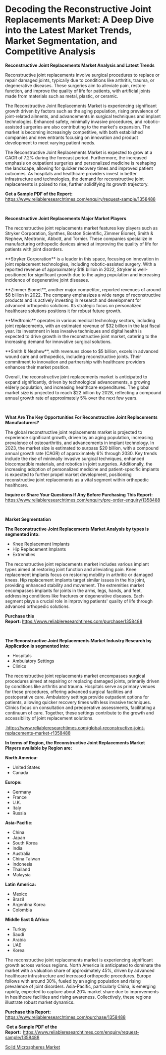 <p><h1>Decoding the Reconstructive Joint Replacements Market: A Deep Dive into the Latest Market Trends, Market Segmentation, and Competitive Analysis</h1></p><p><strong>Reconstructive Joint Replacements Market Analysis and Latest Trends</strong></p>
<p><p>Reconstructive joint replacements involve surgical procedures to replace or repair damaged joints, typically due to conditions like arthritis, trauma, or degenerative diseases. These surgeries aim to alleviate pain, restore function, and improve the quality of life for patients, with artificial joints made from materials such as metal, plastic, or ceramic. </p><p>The Reconstructive Joint Replacements Market is experiencing significant growth driven by factors such as the aging population, rising prevalence of joint-related ailments, and advancements in surgical techniques and implant technologies. Enhanced safety, minimally invasive procedures, and robotic-assisted surgeries are also contributing to the market's expansion. The market is becoming increasingly competitive, with both established companies and new entrants focusing on innovation and product development to meet varying patient needs.</p><p>The Reconstructive Joint Replacements Market is expected to grow at a CAGR of 7.2% during the forecast period. Furthermore, the increased emphasis on outpatient surgeries and personalized medicine is reshaping the landscape, allowing for quicker recovery times and improved patient outcomes. As hospitals and healthcare providers invest in better infrastructure and technologies, the demand for reconstructive joint replacements is poised to rise, further solidifying its growth trajectory.</p></p>
<p><strong>Get a Sample PDF of the Report:&nbsp;</strong> <a href="https://www.reliableresearchtimes.com/enquiry/request-sample/1358488?utm_campaign=3040&utm_medium=2&utm_source=Github&utm_content=ia&utm_term=22032025&utm_id=reconstructive-joint-replacements">https://www.reliableresearchtimes.com/enquiry/request-sample/1358488</a></p>
<p>&nbsp;</p>
<p><strong>Reconstructive Joint Replacements Major Market Players</strong></p>
<p><p>The reconstructive joint replacements market features key players such as Stryker Corporation, Synthes, Boston Scientific, Zimmer Biomet, Smith & Nephew, Medtronic, Abbott, and Tornier. These companies specialize in manufacturing orthopedic devices aimed at improving the quality of life for patients with joint disorders.</p><p>**Stryker Corporation** is a leader in this space, focusing on innovation in joint replacement technologies, including robotic-assisted surgery. With a reported revenue of approximately $18 billion in 2022, Stryker is well-positioned for significant growth due to the aging population and increasing incidence of degenerative joint diseases.</p><p>**Zimmer Biomet**, another major competitor, reported revenues of around $8 billion in 2022. The company emphasizes a wide range of reconstructive products and is actively investing in research and development for advanced orthopedic solutions. Its strategic focus on personalized healthcare solutions positions it for robust future growth.</p><p>**Medtronic** operates in various medical technology sectors, including joint replacements, with an estimated revenue of $32 billion in the last fiscal year. Its investment in less invasive techniques and digital health is expected to drive growth in the reconstructive joint market, catering to the increasing demand for innovative surgical solutions.</p><p>**Smith & Nephew**, with revenues close to $5 billion, excels in advanced wound care and orthopedics, including reconstructive joints. Their commitment to innovation and partnership with healthcare providers enhances their market position.</p><p>Overall, the reconstructive joint replacements market is anticipated to expand significantly, driven by technological advancements, a growing elderly population, and increasing healthcare expenditures. The global market size is projected to reach $22 billion by 2028, reflecting a compound annual growth rate of approximately 5% over the next few years.</p></p>
<p>&nbsp;</p>
<p><strong>What Are The Key Opportunities For Reconstructive Joint Replacements Manufacturers?</strong></p>
<p><p>The global reconstructive joint replacements market is projected to experience significant growth, driven by an aging population, increasing prevalence of osteoarthritis, and advancements in implant technology. In 2023, the market size is estimated to surpass $20 billion, with a compound annual growth rate (CAGR) of approximately 6% through 2030. Key trends include the rise of minimally invasive surgical techniques, enhanced biocompatible materials, and robotics in joint surgeries. Additionally, the increasing adoption of personalized medicine and patient-specific implants is expected to further propel market development, positioning reconstructive joint replacements as a vital segment within orthopedic healthcare.</p></p>
<p><strong>Inquire or Share Your Questions If Any Before Purchasing This Report:</strong> <a href="https://www.reliableresearchtimes.com/enquiry/pre-order-enquiry/1358488?utm_campaign=3040&utm_medium=2&utm_source=Github&utm_content=ia&utm_term=22032025&utm_id=reconstructive-joint-replacements">https://www.reliableresearchtimes.com/enquiry/pre-order-enquiry/1358488</a></p>
<p>&nbsp;</p>
<p><strong>Market Segmentation</strong></p>
<p><strong>The Reconstructive Joint Replacements Market Analysis by types is segmented into:</strong></p>
<p><ul><li>Knee Replacement Implants</li><li>Hip Replacement Implants</li><li>Extremities</li></ul></p>
<p><p>The reconstructive joint replacements market includes various implant types aimed at restoring joint function and alleviating pain. Knee replacement implants focus on restoring mobility in arthritic or damaged knees. Hip replacement implants target similar issues in the hip joint, providing enhanced stability and movement. The extremities market encompasses implants for joints in the arms, legs, hands, and feet, addressing conditions like fractures or degenerative diseases. Each segment plays a crucial role in improving patients' quality of life through advanced orthopedic solutions.</p></p>
<p><strong>Purchase this Report:&nbsp;</strong><a href="https://www.reliableresearchtimes.com/purchase/1358488?utm_campaign=3040&utm_medium=2&utm_source=Github&utm_content=ia&utm_term=22032025&utm_id=reconstructive-joint-replacements">https://www.reliableresearchtimes.com/purchase/1358488</a></p>
<p>&nbsp;</p>
<p><strong>The Reconstructive Joint Replacements Market Industry Research by Application is segmented into:</strong></p>
<p><ul><li>Hospitals</li><li>Ambulatory Settings</li><li>Clinics</li></ul></p>
<p><p>The reconstructive joint replacements market encompasses surgical procedures aimed at repairing or replacing damaged joints, primarily driven by conditions like arthritis and trauma. Hospitals serve as primary venues for these procedures, offering advanced surgical facilities and postoperative care. Ambulatory settings provide outpatient options for patients, allowing quicker recovery times with less invasive techniques. Clinics focus on consultation and preoperative assessments, facilitating a continuum of care. Together, these settings contribute to the growth and accessibility of joint replacement solutions.</p></p>
<p><a href="https://www.reliableresearchtimes.com/global-reconstructive-joint-replacements-market-r1358488?utm_campaign=3040&utm_medium=2&utm_source=Github&utm_content=ia&utm_term=22032025&utm_id=reconstructive-joint-replacements">&nbsp;https://www.reliableresearchtimes.com/global-reconstructive-joint-replacements-market-r1358488</a></p>
<p><strong>In terms of Region, the Reconstructive Joint Replacements Market Players available by Region are:</strong></p>
<p>
    <p> <strong> North America: </strong>
        <ul>
            <li>United States</li>
            <li>Canada</li>
        </ul>
        </p> 
    <p> <strong> Europe: </strong>
        <ul>
            <li>Germany</li>
            <li>France</li>
            <li>U.K.</li>
            <li>Italy</li>
            <li>Russia</li>
        </ul>
        </p> 
    <p> <strong> Asia-Pacific: </strong>
        <ul>
            <li>China</li>
            <li>Japan</li>
            <li>South Korea</li>
            <li>India</li>
            <li>Australia</li>
            <li>China Taiwan</li>
            <li>Indonesia</li>
            <li>Thailand</li>
            <li>Malaysia</li>
        </ul>
        </p> 
    <p> <strong> Latin America: </strong>
        <ul>
            <li>Mexico</li>
            <li>Brazil</li>
            <li>Argentina Korea</li>
            <li>Colombia</li>
        </ul>
        </p> 
    <p> <strong> Middle East & Africa: </strong>
        <ul>
            <li>Turkey</li>
            <li>Saudi</li>
            <li>Arabia</li>
            <li>UAE</li>
            <li>Korea</li>
        </ul>
    </p>
    </p>
<p><p>The reconstructive joint replacements market is experiencing significant growth across various regions. North America is anticipated to dominate the market with a valuation share of approximately 45%, driven by advanced healthcare infrastructure and increased orthopedic procedures. Europe follows with around 30%, fueled by an aging population and rising prevalence of joint disorders. Asia-Pacific, particularly China, is emerging rapidly, expected to capture about 20% market share due to improvements in healthcare facilities and rising awareness. Collectively, these regions illustrate robust market dynamics.</p></p>
<p><strong>Purchase this Report: </strong><a href="https://www.reliableresearchtimes.com/purchase/1358488?utm_campaign=3040&utm_medium=2&utm_source=Github&utm_content=ia&utm_term=22032025&utm_id=reconstructive-joint-replacements">https://www.reliableresearchtimes.com/purchase/1358488</a></p>
<p>&nbsp;<strong>Get a Sample PDF of the Report:&nbsp;&nbsp;</strong><a href="https://www.reliableresearchtimes.com/enquiry/request-sample/1358488?utm_campaign=3040&utm_medium=2&utm_source=Github&utm_content=ia&utm_term=22032025&utm_id=reconstructive-joint-replacements">https://www.reliableresearchtimes.com/enquiry/request-sample/1358488</a></p>
<p><strong></strong></p>
<p><p><a href="https://github.com/jhamygunler/Market-Research-Report-List-1/blob/main/solid-microspheres-market.md?utm_campaign=3040&utm_medium=2&utm_source=Github&utm_content=ia&utm_term=22032025&utm_id=reconstructive-joint-replacements">Solid Microspheres Market</a></p></p>